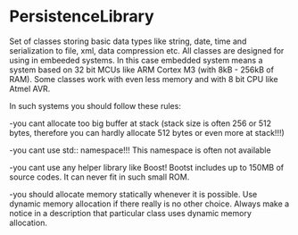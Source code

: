 # PersistenceLibrary
Set of classes storing basic data types like string, date, time and serialization to file, xml, data compression etc. All classes are designed for using in embeeded systems. In this case embedded system means a system based on 32 bit MCUs like ARM Cortex M3 (with 8kB - 256kB of RAM). Some classes work with even less memory and with 8 bit CPU like Atmel AVR.

In such systems you should follow these rules:

-you cant allocate too big buffer at stack (stack size is often 256 or 512 bytes, therefore you can hardly allocate 512 bytes or even more at stack!!!)

-you cant use std:: namespace!!! This namespace is often not available

-you cant use any helper library like Boost! Bootst includes up to 150MB of source codes. It can never fit in such small ROM.

-you should allocate memory statically whenever it is possible. Use dynamic memory allocation if there really is no other choice. Always make a notice in a description that particular class uses dynamic memory allocation.

